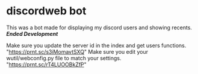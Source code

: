 # discordweb bot
This was a bot made for displaying my discord users and showing recents. ***Ended Development***


 Make sure you update the server id in the index and get users functions. "https://prnt.sc/s3iMomavtSXQ"
 Make sure you edit your wutil/webconfig.py file to match your settings. "https://prnt.sc/rT4LUOOBkZfP"


